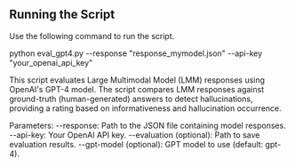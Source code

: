 ## Running the Script

Use the following command to run the script.


python eval_gpt4.py --response "response_mymodel.json" --api-key "your_openai_api_key"

This script evaluates Large Multimodal Model (LMM) responses using OpenAI's GPT-4 model. The script compares LMM responses against ground-truth (human-generated) answers to detect hallucinations, providing a rating based on informativeness and hallucination occurrence.

Parameters:
--response: Path to the JSON file containing model responses.
--api-key: Your OpenAI API key.
--evaluation (optional): Path to save evaluation results.
--gpt-model (optional): GPT model to use (default: gpt-4).
